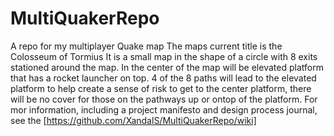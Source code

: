 # MultiQuakerRepo
A repo for my multiplayer Quake map
The maps current title is the Colosseum of Tormius
It is a small map in the shape of a circle with 8 exits stationed around the map. In the center of the map will be elevated platform that has a rocket launcher on top. 4 of the 8 paths will lead to the elevated platform to help create a sense of risk to get to the center platform, there will be no cover for those on the pathways up or ontop of the platform.
For mor information, including a project manifesto and design process journal, see the [https://github.com/XandalS/MultiQuakerRepo/wiki]
